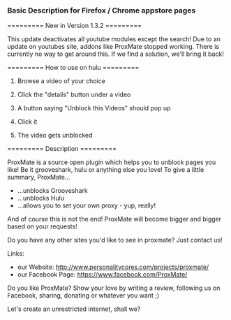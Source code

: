 ### Basic Description for Firefox / Chrome appstore pages

========= New in Version 1.3.2 =========

This update deactivates all youtube modules except the search!
Due to an update on youtubes site, addons like ProxMate stopped working. 
There is currently no way to get around this. If we find a solution, we'll bring it back!

========= How to use on hulu =========

1. Browse a video of your choice

2. Click the "details" button under a video

3. A button saying "Unblock this Videos" should pop up

4. Click it

5. The video gets unblocked
 
========= Description =========

ProxMate is a source open plugin which helps you to unblock pages you like! Be it grooveshark, hulu or anything else you love!
To give a little summary, ProxMate...

* ...unblocks Grooveshark
* ...unblocks Hulu
* ...allows you to set your own proxy - yup, really!

And of course this is not the end! ProxMate will become bigger and bigger based on your requests!

Do you have any other sites you'd like to see in proxmate? Just contact us!

Links:
- our Website: http://www.personalitycores.com/projects/proxmate/
- our Facebook Page: https://www.facebook.com/ProxMate/


Do you like ProxMate?
Show your love by writing a review, following us on Facebook, sharing, donating or whatever you want ;)

Let's create an unrestricted internet, shall we?